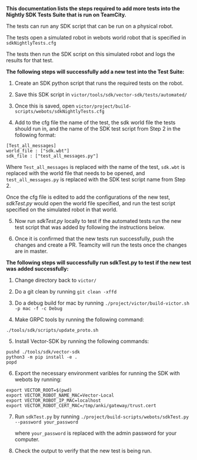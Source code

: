 **This documentation lists the steps required to add more tests into the Nightly SDK Tests Suite that is run on TeamCity.**

The tests can run any SDK script that can be run on a physical robot. 

The tests open a simulated robot in webots world robot that is specified in `sdkNightlyTests.cfg`

The tests then run the SDK script on this simulated robot and logs the results for that test. 

**The following steps will successfully add a new test into the Test Suite:**

1. Create an SDK python script that runs the required tests on the robot.

2. Save this SDK script in `victor/tools/sdk/vector-sdk/tests/automated/`

3. Once this is saved, open `victor/project/build-scripts/webots/sdkNightlyTests.cfg`

4. Add to the cfg file the name of the test, the sdk world file the tests should run in, 
   and the name of the SDK test script from Step 2 in the following format:

  ```
  [Test_all_messages]
  world_file : ["sdk.wbt"]
  sdk_file : ["test_all_messages.py"]
  ```
   
   Where `Test_all_messages` is replaced with the name of the test,
         `sdk.wbt` is replaced with the world file that needs to be opened,
         and `test_all_messages.py` is replaced with the SDK test script name from Step 2.

   Once the cfg file is edited to add the configurations of the new test, *sdkTest.py* would open the 
   world file specified, and run the test script specified on the simulated robot in that world.

5. Now run *sdkTest.py* locally to test if the automated tests run the new test script that was added by following
   the instructions below.

6. Once it is confirmed that the new tests run successfully, push the changes and create a PR. Teamcity will run the
   tests once the changes are in master.




**The following steps will successfully run sdkTest.py to test if the new test was added successfully:**

1. Change directory back to `victor/`

2. Do a git clean by running `git clean -xffd`

3. Do a debug build for mac by running `./project/victor/build-victor.sh -p mac -f -c Debug`

4. Make GRPC tools by running the following command:
  ```
  ./tools/sdk/scripts/update_proto.sh
  ```

5. Install Vector-SDK by running the following commands:
  ```
  pushd ./tools/sdk/vector-sdk
  python3 -m pip install -e .
  popd
  ```

6. Export the necessary environment varibles for running the SDK with webots by running:
  ```
  export VECTOR_ROOT=$(pwd)
  export VECTOR_ROBOT_NAME_MAC=Vector-Local
  export VECTOR_ROBOT_IP_MAC=localhost
  export VECTOR_ROBOT_CERT_MAC=/tmp/anki/gateway/trust.cert
  ```

7. Run `sdkTest.py` by running `./project/build-scripts/webots/sdkTest.py --password your_password`

   where `your_password` is replaced with the admin password for your computer.

8. Check the output to verify that the new test is being run.

